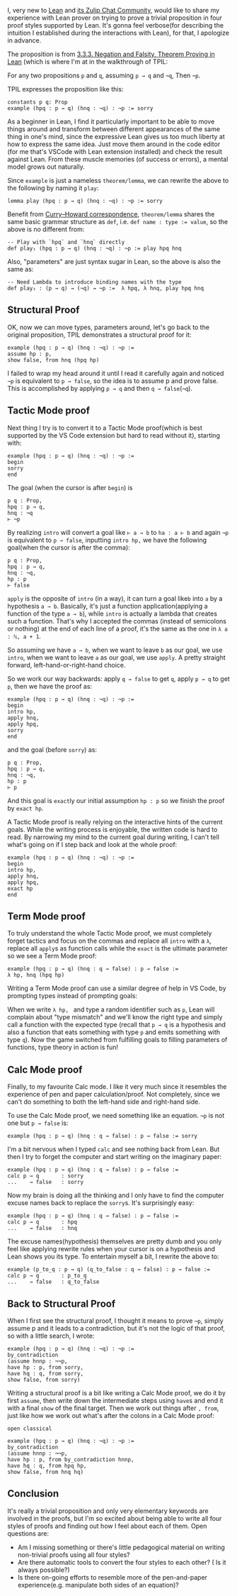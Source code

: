 I, very new to [Lean](https://leanprover-community.github.io/) and [its Zulip Chat Community](https://leanprover.zulipchat.com/), would like to share my experience with Lean prover on trying to prove a trivial proposition in four proof styles supported by Lean. It's gonna feel verbose(for describing the intuition I established during the interactions with Lean), for that, I apologize in advance.

The proposition is from [3.3.3. Negation and Falsity, Theorem Proving in Lean](https://leanprover.github.io/theorem_proving_in_lean/propositions_and_proofs.html#negation-and-falsity) (which is where I'm at in the walkthrough of TPIL:

For any two propositions `p` and `q`,  assuming `p → q` and `¬q`, Then `¬p`.

TPIL expresses the proposition like this:

```lean
constants p q: Prop
example (hpq : p → q) (hnq : ¬q) : ¬p := sorry
```

As a beginner in Lean, I find it particularly important to be able to move things around and transform between different appearances of the same thing in one's mind, since the expressive Lean gives us too much liberty at how to express the same idea. Just move them around in the code editor (for me that's VSCode with Lean extension installed) and check the result against Lean. From these muscle memories (of success or errors),  a mental model grows out naturally.

Since `example` is just a nameless  `theorem/lemma`, we can rewrite the above to the following by naming it `play`:

```lean
lemma play (hpq : p → q) (hnq : ¬q) : ¬p := sorry
```

Benefit from [Curry–Howard correspondence](https://en.wikipedia.org/wiki/Curry%E2%80%93Howard_correspondence), `theorem/lemma` shares the same basic grammar structure as `def`, i.e. `def name : type := value`, so the above is no different from:

```lean
-- Play with `hpq` and `hnq` directly
def play₁ (hpq : p → q) (hnq : ¬q) : ¬p := play hpq hnq
```

Also, "parameters" are just syntax sugar in Lean, so the above is also the same as:

```lean
-- Need Lambda to introduce binding names with the type
def play₂ : (p → q) → (¬q) → ¬p :=  λ hpq, λ hnq, play hpq hnq
```

## Structural Proof

OK, now we can move types, parameters around, let's go back to the original proposition, TPIL demonstrates a structural proof for it:

```lean
example (hpq : p → q) (hnq : ¬q) : ¬p :=
assume hp : p,
show false, from hnq (hpq hp)
```

I failed to wrap my head around it until I read it carefully again and noticed `¬p` is equivalent to `p → false`, so the idea is to assume p and prove false. This is accomplished by applying `p → q` and then `q → false`(`¬q`).

## Tactic Mode proof

Next thing I try is to convert it to a Tactic Mode proof(which is best supported by the VS Code extension but hard to read without it), starting with:

```lean
example (hpq : p → q) (hnq : ¬q) : ¬p :=
begin
sorry
end
```

The goal (when the cursor is after `begin`) is

```
p q : Prop,
hpq : p → q,
hnq : ¬q
⊢ ¬p
```

By realizing `intro` will convert a goal like `⊢ a → b` to `ha : a ⊢ b` and again `¬p` is equivalent to `p → false`,  inputting `intro hp,` we have the following goal(when the cursor is after the comma):

```
p q : Prop,
hpq : p → q,
hnq : ¬q,
hp : p
⊢ false
```

`apply` is the opposite of `intro` (in a way), it can turn a goal like`b` into `a` by a hypothesis `a → b`. Basically, it's just a function application(applying a function of the type `a → b`), while `intro` is actually a lambda that creates such a function. That's why I accepted the commas (instead of semicolons or nothing) at the end of each line of a proof, it's the same as the one in `λ a : ℕ, a + 1`.

So assuming we have  `a → b`, when we want to leave `b` as our goal, we use `intro`, when we want to leave `a` as our goal, we use `apply`. A pretty straight forward, left-hand-or-right-hand choice.

So we work our way backwards: apply `q → false` to get `q`, apply `p → q` to get `p`, then we have the proof as:

```lean
example (hpq : p → q) (hnq : ¬q) : ¬p :=
begin
intro hp,
apply hnq,
apply hpq,
sorry
end
```

and the goal (before `sorry`) as:

```
p q : Prop,
hpq : p → q,
hnq : ¬q,
hp : p
⊢ p
```

And this goal is `exact`ly our initial assumption `hp : p` so we finish the proof by `exact hp`.

A Tactic Mode proof is really relying on the interactive hints of the current goals. While the writing process is enjoyable, the written code is hard to read. By narrowing my mind to the current goal during writing, I can't tell what's going on if I step back and look at the whole proof:

```lean
example (hpq : p → q) (hnq : ¬q) : ¬p :=
begin
intro hp,
apply hnq,
apply hpq,
exact hp
end
```

## Term Mode proof

To truly understand the whole Tactic Mode proof, we must completely forget tactics and focus on the commas and replace all `intro` with a `λ`,  replace all `apply`s as function calls while the `exact` is the ultimate parameter so we see a Term Mode proof:

```
example (hpq : p → q) (hnq : q → false) : p → false :=
λ hp, hnq (hpq hp)
```

Writing a Term Mode proof can use a similar degree of help in VS Code, by prompting types instead of prompting goals:

When we write `λ hp, ` and type a random identifier such as `p`, Lean will complain about "type mismatch" and we'll know the right type and simply call a function with the expected type (recall that `p → q` is a hypothesis and also a function that eats something with type `p` and emits something with type `q`). Now the game switched from fulfilling goals to filling parameters of functions, type theory in action is fun!

## Calc Mode proof

Finally, to my favourite Calc mode. I like it very much since it resembles the experience of pen and paper calculation/proof. Not completely, since we can't do something to both the left-hand side and right-hand side.

To use the Calc Mode proof, we need something like an equation. `¬p` is not one but `p → false` is:

```
example (hpq : p → q) (hnq : q → false) : p → false := sorry
```

I'm a bit nervous when I typed `calc` and see nothing back from Lean. But then I try to forget the computer and start writing on the imaginary paper:

```lean
example (hpq : p → q) (hnq : q → false) : p → false :=
calc p → q       : sorry
...    → false   : sorry
```

Now my brain is doing all the thinking and I only have to find the computer excuse names back to replace the `sorry`s. It's surprisingly easy:

```lean
example (hpq : p → q) (hnq : q → false) : p → false :=
calc p → q       : hpq
...    → false   : hnq
```

The excuse names(hypothesis) themselves are pretty dumb and you only feel like applying rewrite rules when your cursor is on a hypothesis and Lean shows you its type. To entertain myself a bit, I rewrite the above to:

```lean
example (p_to_q : p → q) (q_to_false : q → false) : p → false :=
calc p → q       : p_to_q
...    → false   : q_to_false
```

## Back to Structural Proof

When I first see the structural proof, I thought it means to prove `¬p`, simply assume p and it leads to a contradiction, but it's not the logic of that proof, so with a little search, I wrote:

```lean
example (hpq : p → q) (hnq : ¬q) : ¬p :=
by_contradiction
(assume hnnp : ¬¬p,
have hp : p, from sorry,
have hq : q, from sorry,
show false, from sorry)
```

Writing a structural proof is a bit like writing a Calc Mode proof, we do it by first `assume`, then write down the intermediate steps using `have`s and end it with a final `show` of the final target. Then we work out things after `, from`, just like how we work out what's after the colons in a Calc Mode proof:

```lean
open classical

example (hpq : p → q) (hnq : ¬q) : ¬p :=
by_contradiction
(assume hnnp : ¬¬p,
have hp : p, from by_contradiction hnnp,
have hq : q, from hpq hp,
show false, from hnq hq)
```

## Conclusion

It's really a trivial proposition and only very elementary keywords are involved in the proofs, but I'm so excited about being able to write all four styles of proofs and finding out how I feel about each of them. Open questions are:

* Am I missing something or there's little pedagogical material on writing non-trivial proofs using all four styles?
* Are there automatic tools to convert the four styles to each other? ( Is it always possible?)
* Is there on-going efforts to resemble more of the pen-and-paper experience(e.g. manipulate both sides of an equation)?
